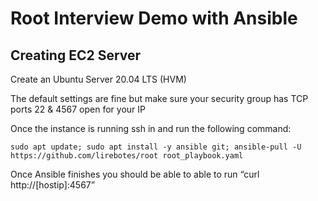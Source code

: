# Root Interview Demo with Ansible

## Creating EC2 Server
Create an Ubuntu Server 20.04 LTS (HVM)

The default settings are fine but make sure your security group has TCP ports 22 & 4567 open for your IP

Once the instance is running ssh in and run the following command:

```shell
sudo apt update; sudo apt install -y ansible git; ansible-pull -U https://github.com/lirebotes/root root_playbook.yaml
```
Once Ansible finishes you should be able to able to run “curl http://[hostip]:4567”
